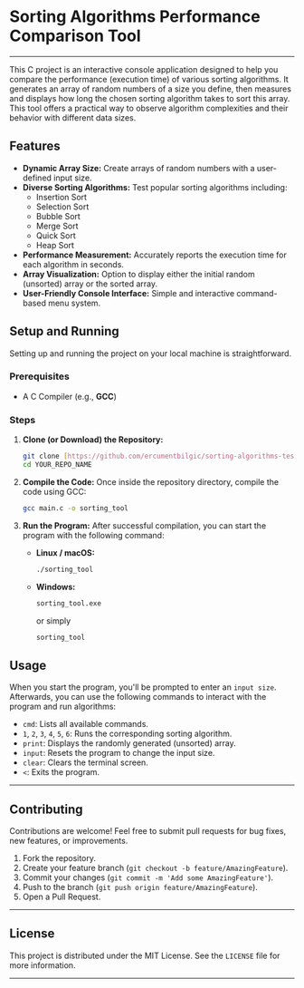 # Sorting Algorithms Performance Comparison Tool

---

This C project is an interactive console application designed to help you compare the performance (execution time) of various sorting algorithms. It generates an array of random numbers of a size you define, then measures and displays how long the chosen sorting algorithm takes to sort this array. This tool offers a practical way to observe algorithm complexities and their behavior with different data sizes.

## Features

* **Dynamic Array Size:** Create arrays of random numbers with a user-defined input size.
* **Diverse Sorting Algorithms:** Test popular sorting algorithms including:
    * Insertion Sort
    * Selection Sort
    * Bubble Sort
    * Merge Sort
    * Quick Sort
    * Heap Sort
* **Performance Measurement:** Accurately reports the execution time for each algorithm in seconds.
* **Array Visualization:** Option to display either the initial random (unsorted) array or the sorted array.
* **User-Friendly Console Interface:** Simple and interactive command-based menu system.

## Setup and Running

Setting up and running the project on your local machine is straightforward.

### Prerequisites

* A C Compiler (e.g., **GCC**)

### Steps

1.  **Clone (or Download) the Repository:**
    ```bash
    git clone [https://github.com/ercumentbilgic/sorting-algorithms-tester.git](https://github.com/YOUR_USERNAME/YOUR_REPO_NAME.git)
    cd YOUR_REPO_NAME
    ```

2.  **Compile the Code:**
    Once inside the repository directory, compile the code using GCC:
    ```bash
    gcc main.c -o sorting_tool
    ```

3.  **Run the Program:**
    After successful compilation, you can start the program with the following command:
    * **Linux / macOS:**
        ```bash
        ./sorting_tool
        ```
    * **Windows:**
        ```bash
        sorting_tool.exe
        ```
        or simply
        ```bash
        sorting_tool
        ```

## Usage

When you start the program, you'll be prompted to enter an `input size`. Afterwards, you can use the following commands to interact with the program and run algorithms:

* `cmd`: Lists all available commands.
* `1`, `2`, `3`, `4`, `5`, `6`: Runs the corresponding sorting algorithm.
* `print`: Displays the randomly generated (unsorted) array.
* `input`: Resets the program to change the input size.
* `clear`: Clears the terminal screen.
* `<`: Exits the program.

---

## Contributing

Contributions are welcome! Feel free to submit pull requests for bug fixes, new features, or improvements.

1.  Fork the repository.
2.  Create your feature branch (`git checkout -b feature/AmazingFeature`).
3.  Commit your changes (`git commit -m 'Add some AmazingFeature'`).
4.  Push to the branch (`git push origin feature/AmazingFeature`).
5.  Open a Pull Request.

---

## License

This project is distributed under the MIT License. See the `LICENSE` file for more information.

---